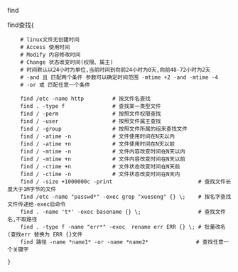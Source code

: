 find

find查找{

		# linux文件无创建时间
		# Access 使用时间  
		# Modify 内容修改时间  
		# Change 状态改变时间(权限、属主)
		# 时间默认以24小时为单位,当前时间到向前24小时为0天,向前48-72小时为2天
		# -and 且 匹配两个条件 参数可以确定时间范围 -mtime +2 -and -mtime -4
		# -or 或 匹配任意一个条件

		find /etc -name http         # 按文件名查找
		find . -type f               # 查找某一类型文件
		find / -perm                 # 按照文件权限查找
		find / -user                 # 按照文件属主查找
		find / -group                # 按照文件所属的组来查找文件
		find / -atime -n             # 文件使用时间在N天以内
		find / -atime +n             # 文件使用时间在N天以前
		find / -mtime -n             # 文件内容改变时间在N天以内
		find / -mtime +n             # 文件内容改变时间在N天以前
		find / -ctime +n             # 文件状态改变时间在N天前
		find / -ctime -n             # 文件状态改变时间在N天内
		find / -size +1000000c -print                           # 查找文件长度大于1M字节的文件
		find /etc -name "passwd*" -exec grep "xuesong" {} \;    # 按名字查找文件传递给-exec后命令
		find . -name 't*' -exec basename {} \;                  # 查找文件名,不取路径
		find . -type f -name "err*" -exec  rename err ERR {} \; # 批量改名(查找err 替换为 ERR {}文件
		find 路径 -name *name1* -or -name *name2*               # 查找任意一个关键字

	}